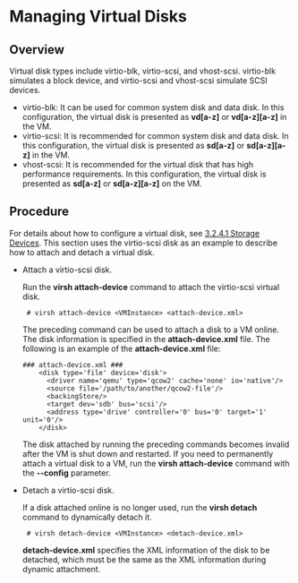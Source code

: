 # Managing Virtual Disks<a name="EN-US_TOPIC_0187048016"></a>

## Overview<a name="section1430072817262"></a>

Virtual disk types include virtio-blk, virtio-scsi, and vhost-scsi. virtio-blk simulates a block device, and virtio-scsi and vhost-scsi simulate SCSI devices.

-   virtio-blk: It can be used for common system disk and data disk. In this configuration, the virtual disk is presented as  **vd\[a-z\]**  or  **vd\[a-z\]\[a-z\]**  in the VM.
-   virtio-scsi: It is recommended for common system disk and data disk. In this configuration, the virtual disk is presented as  **sd\[a-z\]**  or  **sd\[a-z\]\[a-z\]**  in the VM.
-   vhost-scsi: It is recommended for the virtual disk that has high performance requirements. In this configuration, the virtual disk is presented as  **sd\[a-z\]**  or  **sd\[a-z\]\[a-z\]**  on the VM.

## Procedure<a name="section1065395322715"></a>

For details about how to configure a virtual disk, see  [3.2.4.1 Storage Devices](storage-devices.md). This section uses the virtio-scsi disk as an example to describe how to attach and detach a virtual disk.

-   Attach a virtio-scsi disk.

    Run the  **virsh attach-device**  command to attach the virtio-scsi virtual disk.

    ```
     # virsh attach-device <VMInstance> <attach-device.xml>
    ```

    The preceding command can be used to attach a disk to a VM online. The disk information is specified in the  **attach-device.xml**  file. The following is an example of the  **attach-device.xml**  file:

    ```
    ### attach-device.xml ###
        <disk type='file' device='disk'>
          <driver name='qemu' type='qcow2' cache='none' io='native'/>
          <source file='/path/to/another/qcow2-file'/>
          <backingStore/>
          <target dev='sdb' bus='scsi'/>
          <address type='drive' controller='0' bus='0' target='1' unit='0'/>
        </disk>
    ```

    The disk attached by running the preceding commands becomes invalid after the VM is shut down and restarted. If you need to permanently attach a virtual disk to a VM, run the  **virsh attach-device**  command with the  **--config**  parameter.

-   Detach a virtio-scsi disk.

    If a disk attached online is no longer used, run the  **virsh detach**  command to dynamically detach it.

    ```
     # virsh detach-device <VMInstance> <detach-device.xml>
    ```

    **detach-device.xml**  specifies the XML information of the disk to be detached, which must be the same as the XML information during dynamic attachment.



